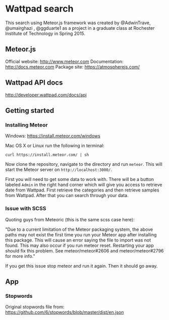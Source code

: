 # Wattpad search
This search using Meteor.js framework was created by @AdwinTrave, @umairghazi , @ggduarte1 as a project in a graduate class at Rochester Institute of Technology in Spring 2015.

## Meteor.js
Official website: http://www.meteor.com
Documentation: http://docs.meteor.com
Package site: https://atmospherejs.com/

## Wattpad API docs
http://developer.wattpad.com/docs/api

## Getting started
### Installing Meteor
Windows: https://install.meteor.com/windows

Mac OS X or Linux run the following in terminal:
```
curl https://install.meteor.com/ | sh
```

Now clone the repository, navigate to the directory and run `meteor`. This will start the Meteor server on `http://localhost:3000/`.

First you will need to get some data to work with. There will be a button labeled `Admin` in the right hand corner which will give you access to retrieve date from Wattpad. First retrieve the categories and then retrieve samples from Wattpad. After that you can search through your data.

### Issue with SCSS
Quoting guys from Meteoric (this is the same scss case here):

"Due to a current limitation of the Meteor packaging system, the above paths may not exist the first time you run your Meteor app after installing this package. This will cause an error saying the file to import was not found. This may also occur if you run meteor reset. Restarting your app should fix this problem. See meteor/meteor#2606 and meteor/meteor#2796 for more info."

If you get this issue stop meteor and run it again. Then it should go away.

## App
### Stopwords
Original stopwords file from: https://github.com/6/stopwords/blob/master/dist/en.json
